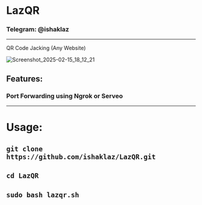 # LazQR
### Telegram: @ishaklaz
_______________________________
QR Code Jacking (Any Website)

![Screenshot_2025-02-15_18_12_21](https://github.com/user-attachments/assets/eea8af14-dc43-404d-b11f-8f97e37a3d93)

## Features:
### Port Forwarding using Ngrok or Serveo
__________________________________
# Usage:

```git clone https://github.com/ishaklaz/LazQR.git```
---
```cd LazQR```
---
```sudo bash lazqr.sh```
---

